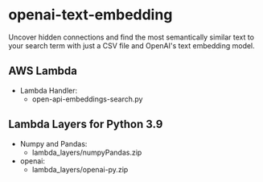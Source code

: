 # openai-text-embedding

Uncover hidden connections and find the most semantically similar text to your search term with just a CSV file and OpenAI's text embedding model.

## AWS Lambda
* Lambda Handler: 
  * open-api-embeddings-search.py

## Lambda Layers for Python 3.9
* Numpy and Pandas: 
  * lambda_layers/numpyPandas.zip
* openai: 
  * lambda_layers/openai-py.zip 